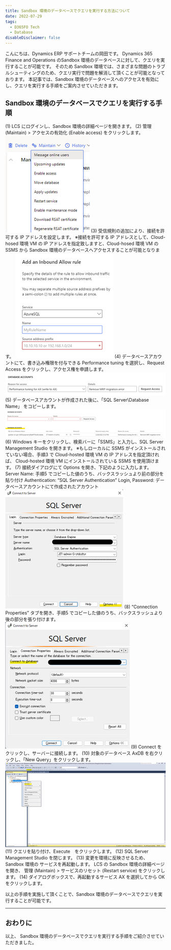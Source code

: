 ```yaml
---
title: Sandbox 環境のデータベースでクエリを実行する方法について
date: 2022-07-29
tags:
  - D365FO Tech
  - Database
disableDisclaimer: false
---
```


こんにちは、Dynamics ERP サポートチームの岡田です。
Dynamics 365 Finance and Operations のSandbox 環境のデータベースに対して、クエリを実行することが可能です。
そのため Sandbox 環境では、さまざまな問題のトラブルシューティングのため、クエリ実行で問題を解消して頂くことが可能となっております。
本記事では、Sandbox 環境のデータベースへのアクセスを有効にし、クエリを実行する手順をご案内させていただきます。

<!-- more -->

## Sandbox 環境のデータベースでクエリを実行する手順
(1) LCS にログインし、Sandbox 環境の詳細ページを開きます。
(2) 管理 (Maintain) > アクセスの有効化 (Enable access) をクリックします。
![](./database-just-in-time-jit-access/database-just-in-time-jit-access1.png)
(3) 受信規則の追加により、接続を許可する IP アドレスを設定します。
※接続を許可する IP アドレスとして、Cloud-hosed 環境 VM の IP アドレスを指定致しますと、Cloud-hosed 環境 VM の SSMS から Sandbox 環境のデータベースへアクセスすることが可能となります。
![](./database-just-in-time-jit-access/database-just-in-time-jit-access2.png)
(4) データベースアカウントにて、書き込み権限を付与できる Performance tuning を選択し、Request Access をクリックし、アクセス権を申請します。
![](./database-just-in-time-jit-access/database-just-in-time-jit-access3.png)
(5) データベースアカウントが作成された後に、「SQL Server\Database Name」 をコピーします。
![](./database-just-in-time-jit-access/database-just-in-time-jit-access4.png)
(6) Windows キーをクリックし、検索バーに「SSMS」と入力し、SQL Server Management Studio を開きます。
※もしローカルに SSMS がインストールされていない場合、手順3 で Cloud-hosted 環境 VM の IP アドレスを指定頂ければ、 Cloud-hosted 環境 VM にインストールされている SSMS を使用頂けます。
(7) 接続ダイアログにて Options を開き、下記のように入力します。
    Server Name: 手順5 でコピーした値のうち、バックスラッシュより前の部分を貼り付け
    Authentication: “SQL Server Authentication”
    Login, Password: データベースアカウントにて作成されたアカウント
![](./database-just-in-time-jit-access/database-just-in-time-jit-access5.png)
(8) “Connection Properties” タブを開き、手順5 でコピーした値のうち、バックスラッシュより後の部分を張り付けます。
![](./database-just-in-time-jit-access/database-just-in-time-jit-access6.png)
(9) Connect をクリックし、サーバーに接続します。
(10) 対象のデータベース AxDB を右クリックし、「New Query」をクリックします。
![](./database-just-in-time-jit-access/database-just-in-time-jit-access7.png)
(11) クエリを貼り付け、Execute　をクリックします。
(12) SQL Server Management Studio を閉じます。
(13) 変更を環境に反映させるため、Sandbox 環境の サービスを再起動します。
     LCS の Sandbox 環境の詳細ページを開き、 管理 (Maintain) > サービスのリセット (Restart service) をクリックします。
(14) ダイアログボックスで、再起動するサービス AX を選択してから OK をクリックします。

以上の手順を実施して頂くことで、Sandbox 環境のデータベースでクエリを実行することが可能です。

---
## おわりに  
以上、 Sandbox 環境のデータベースでクエリを実行する手順をご紹介させていただきました。
